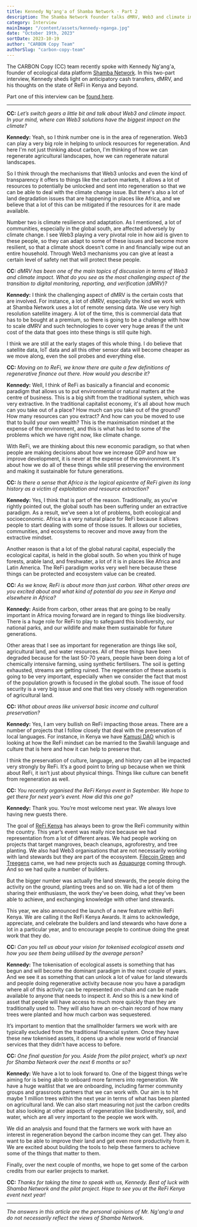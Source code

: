 ```yaml
---
title: Kennedy Ng'ang'a of Shamba Network - Part 2
description: The Shamba Network founder talks dMRV, Web3 and climate impact, ReFi, and the ReFi Kenya event.
category: Interview
mainImage: "/content/assets/kennedy-nganga.jpg"
date: "October 19th, 2023"
sortDate: 2023-10-19
author: "CARBON Copy Team"
authorSlug: "carbon-copy-team"
---
```


The CARBON Copy (CC) team recently spoke with Kennedy Ng'ang'a, founder of ecological data platform [Shamba Network](/project/shamba-network/). In this two-part interview, Kennedy sheds light on anticipatory cash transfers, dMRV, and his thoughts on the state of ReFi in Kenya and beyond.

Part one of this interview can be [found here](/features/interview-kennedy-nganga-shamba-network-part-one/).

<hr />

**CC:** *Let’s switch gears a little bit and talk about Web3 and climate impact. In your mind, where can Web3 solutions have the biggest impact on the climate?*

**Kennedy:** Yeah, so I think number one is in the area of regeneration. Web3 can play a very big role in helping to unlock resources for regeneration. And here I'm not just thinking about carbon, I'm thinking of how we can regenerate agricultural landscapes, how we can regenerate natural landscapes.

So I think through the mechanisms that Web3 unlocks and even the kind of transparency it offers to things like the carbon markets, it allows a lot of resources to potentially be unlocked and sent into regeneration so that we can be able to deal with the climate change issue. But there's also a lot of land degradation issues that are happening in places like Africa, and we believe that a lot of this can be mitigated if the resources for it are made available.

Number two is climate resilience and adaptation. As I mentioned, a lot of communities, especially in the global south, are affected adversely by climate change. I see Web3 playing a very pivotal role in how aid is given to these people, so they can adapt to some of these issues and become more resilient, so that a climate shock doesn't come in and financially wipe out an entire household. Through Web3 mechanisms you can give at least a certain level of safety net that will protect these people.

**CC:** *dMRV has been one of the main topics of discussion in terms of Web3 and climate impact. What do you see as the most challenging aspect of the transition to digital monitoring, reporting, and verification (dMRV)?*

**Kennedy:** I think the challenging aspect of dMRV is the certain costs that are involved. For instance, a lot of dMRV, especially the kind we work with at Shamba Network uses a lot of remote sensing data. We use very high resolution satellite imagery. A lot of the time, this is commercial data that has to be bought at a premium, so there is going to be a challenge with how to scale dMRV and such technologies to cover very huge areas if the unit cost of the data that goes into these things is still quite high.

I think we are still at the early stages of this whole thing. I do believe that satellite data, IoT data and all this other sensor data will become cheaper as we move along, even the soil probes and everything else.

**CC:** *Moving on to ReFi, we know there are quite a few definitions of regenerative finance out there. How would you describe it?*

**Kennedy:** Well, I think of ReFi as basically a financial and economic paradigm that allows us to put environmental or natural matters at the centre of business. This is a big shift from the traditional system, which was very extractive. In the traditional capitalist economy, it's all about how much can you take out of a place? How much can you take out of the ground? How many resources can you extract? And how can you be moved to use that to build your own wealth? This is the maximisation mindset at the expense of the environment, and this is what has led to some of the problems which we have right now, like climate change.

With ReFi, we are thinking about this new economic paradigm, so that when people are making decisions about how we increase GDP and how we improve development, it is never at the expense of the environment. It's about how we do all of these things while still preserving the environment and making it sustainable for future generations.

**CC:** *Is there a sense that Africa is the logical epicentre of ReFi given its long history as a victim of exploitation and resource extraction?*

**Kennedy:** Yes, I think that is part of the reason. Traditionally, as you’ve rightly pointed out, the global south has been suffering under an extractive paradigm. As a result, we’ve seen a lot of problems, both ecological and socioeconomic. Africa is a very natural place for ReFi because it allows people to start dealing with some of those issues. It allows our societies, communities, and ecosystems to recover and move away from the extractive mindset.

Another reason is that a lot of the global natural capital, especially the ecological capital, is held in the global south. So when you think of huge forests, arable land, and freshwater, a lot of it is in places like Africa and Latin America. The ReFi paradigm works very well here because these things can be protected and ecosystem value can be created.

**CC:** *As we know, ReFi is about more than just carbon. What other areas are you excited about and what kind of potential do you see in Kenya and elsewhere in Africa?*

**Kennedy:** Aside from carbon, other areas that are going to be really important in Africa moving forward are in regard to things like biodiversity. There is a huge role for ReFi to play to safeguard this biodiversity, our national parks, and our wildlife and make them sustainable for future generations.

Other areas that I see as important for regeneration are things like soil, agricultural land, and water resources. All of these things have been degraded because for the last 50-70 years, people have been doing a lot of chemically intensive farming, using synthetic fertilisers. The soil is getting exhausted, streams are getting ruined. The regeneration of these assets is going to be very important, especially when we consider the fact that most of the population growth is focused in the global south. The issue of food security is a very big issue and one that ties very closely with regeneration of agricultural land.

**CC:** *What about areas like universal basic income and cultural preservation?*

**Kennedy:** Yes, I am very bullish on ReFi impacting those areas. There are a number of projects that I follow closely that deal with the preservation of local languages. For instance, in Kenya we have [Kamusi DAO](https://bitcoinke.io/2023/03/introducing-kamusi-dao-project/) which is looking at how the ReFi mindset can be married to the Swahili language and culture that is here and how it can help to preserve that.

I think the preservation of culture, language, and history can all be impacted very strongly by ReFi. It’s a good point to bring up because when we think about ReFi, it isn’t just about physical things. Things like culture can benefit from regeneration as well.

**CC:** *You recently organised the ReFi Kenya event in September. We hope to get there for next year’s event. How did this one go?*

**Kennedy:** Thank you. You’re most welcome next year. We always love having new guests there.

The goal of [ReFi Kenya](/project/refi-kenya/) has always been to grow the ReFi community within the country. This year’s event was really nice because we had representation from a lot of different areas. We had people working on projects that target mangroves, beach cleanups, agroforestry, and tree planting. We also had Web3 organisations that are not necessarily working with land stewards but they are part of the ecosystem. [Filecoin Green](/project/filecoin-green/) and [Treegens](/project/treegens/) came, we had new projects such as [Aquapurge](/project/aquapurge-project/) coming through. And so we had quite a number of builders.

But the bigger number was actually the land stewards, the people doing the activity on the ground, planting trees and so on. We had a lot of them sharing their enthusiasm, the work they’ve been doing, what they’ve been able to achieve, and exchanging knowledge with other land stewards.

This year, we also announced the launch of a new feature within ReFi Kenya. We are calling it the ReFi Kenya Awards. It aims to acknowledge, appreciate, and celebrate the builders and land stewards who have done a lot in a particular year, and to encourage people to continue doing the great work that they do.

**CC:** *Can you tell us about your vision for tokenised ecological assets and how you see them being utilised by the average person?*

**Kennedy:** The tokenisation of ecological assets is something that has begun and will become the dominant paradigm in the next couple of years. And we see it as something that can unlock a lot of value for land stewards and people doing regenerative activity because now you have a paradigm where all of this activity can be represented on-chain and can be made available to anyone that needs to inspect it. And so this is a new kind of asset that people will have access to much more quickly than they are traditionally used to. They will also have an on-chain record of how many trees were planted and how much carbon was sequestered. 

It’s important to mention that the smallholder farmers we work with are typically excluded from the traditional financial system. Once they have these new tokenised assets, it opens up a whole new world of financial services that they didn’t have access to before.

**CC:** *One final question for you. Aside from the pilot project, what’s up next for Shamba Network over the next 6 months or so?*

**Kennedy:** We have a lot to look forward to. One of the biggest things we’re aiming for is being able to onboard more farmers into regeneration. We have a huge waitlist that we are onboarding, including farmer community groups and grassroots partners that we can work with. Our aim is to hit maybe 1 million trees within the next year in terms of what has been planted on agricultural land. We can also start measuring not just the carbon credits but also looking at other aspects of regeneration like biodiversity, soil, and water, which are all very important to the people we work with.

We did an analysis and found that the farmers we work with have an interest in regeneration beyond the carbon income they can get. They also want to be able to improve their land and get even more productivity from it. We are excited about building the tools to help these farmers to achieve some of the things that matter to them.

Finally, over the next couple of months, we hope to get some of the carbon credits from our earlier projects to market.

**CC:** *Thanks for taking the time to speak with us, Kennedy. Best of luck with Shamba Network and the pilot project. Hope to see you at the ReFi Kenya event next year!*

---

*The answers in this article are the personal opinions of Mr. Ng'ang'a and do not necessarily reflect the views of Shamba Network.*
